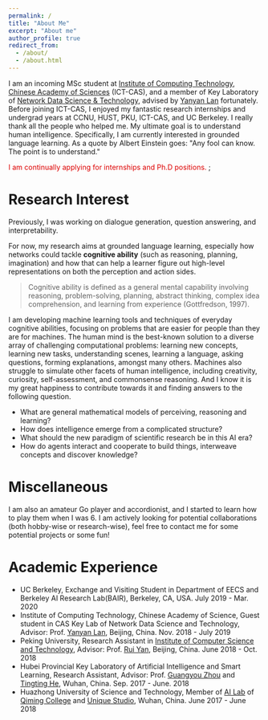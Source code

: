 ```yaml
---
permalink: /
title: "About Me"
excerpt: "About me"
author_profile: true
redirect_from: 
  - /about/
  - /about.html
---
```

I am an incoming MSc student at [Institute of Computing Technology](http://english.ict.cas.cn/au/), [Chinese Academy of Sciences](https://en.wikipedia.org/wiki/University_of_the_Chinese_Academy_of_Sciences) (ICT-CAS), and a member of Key Laboratory of [Network Data Science & Technology](http://www.bigdatalab.ac.cn/lab/lab/english), advised by [Yanyan Lan](http://www.bigdatalab.ac.cn/~lanyanyan/) fortunately. Before joining ICT-CAS, I enjoyed my fantastic research internships and undergrad years at CCNU, HUST, PKU, ICT-CAS, and UC Berkeley. I really thank all the people who helped me. My ultimate goal is to understand human intelligence. Specifically, I am currently interested in grounded language learning. As a quote by Albert Einstein goes: \"Any fool can know. The point is to understand.\"

<font color="#dd0000">I am continually applying for internships and Ph.D positions.</font>
;
# Research Interest

Previously, I was working on dialogue generation, question answering, and interpretability.

For now, my research aims at grounded language learning, especially how networks could tackle **cognitive ability** (such as reasoning, planning, imagination) and how that can help a learner figure out high-level representations on both the perception and action sides.


>Cognitive ability is defined as a general mental capability involving reasoning, problem-solving, planning, abstract thinking, complex idea comprehension, and learning from experience (Gottfredson, 1997).

I am developing machine learning tools and techniques of everyday cognitive abilities, focusing on problems that are easier for people than they are for machines. The human mind is the best-known solution to a diverse array of challenging computational problems: learning new concepts, learning new tasks, understanding scenes, learning a language, asking questions, forming explanations, amongst many others. Machines also struggle to simulate other facets of human intelligence, including creativity, curiosity, self-assessment, and commonsense reasoning. And I know it is my great happiness to contribute towards it and finding answers to the following question.

* What are general mathematical models of perceiving, reasoning and learning?
* How does intelligence emerge from a complicated structure?
* What should the new paradigm of scientific research be in this AI era?
* How do agents interact and cooperate to build things, interweave concepts and discover knowledge?

# Miscellaneous

I am also an amateur Go player and accordionist, and I started to learn how to play them when I was 6. I am actively looking for potential collaborations (both hobby-wise or research-wise), feel free to contact me for some potential projects or some fun!

# Academic Experience

* UC Berkeley, Exchange and Visiting Student in Department of EECS and Berkeley AI Research Lab(BAIR), Berkeley, CA, USA. July 2019 - Mar. 2020
* Institute of Computing Technology, Chinese Academy of Science, Guest student in CAS Key Lab of Network Data Science and Technology, Advisor: Prof. [Yanyan Lan](http://www.bigdatalab.ac.cn/~lanyanyan/), Beijing, China. Nov. 2018 - July 2019
* Peking University, Research Assistant in [Institute of Computer Science and Technology](http://www.wict.pku.edu.cn/english/home/index.htm), Advisor: Prof. [Rui Yan](https://scholar.google.com/citations?user=eLw6g-UAAAAJ&hl=en), Beijing, China. June 2018 - Oct. 2018
* Hubei Provincial Key Laboratory of Artificial Intelligence and Smart Learning, Research Assistant, Advisor: Prof. [Guangyou Zhou](https://scholar.google.com/citations?hl=en&user=ude9U4wAAAAJ&view_op=list_works&sortby=pubdate) and [Tingting He](https://dblp.uni-trier.de/pers/hd/h/He:Tingting), Wuhan, China. Sep. 2017 - June. 2018
* Huazhong University of Science and Technology, Member of [AI Lab](https://unique-ailab.github.io/) of [Qiming College](http://qiming.hust.edu.cn/) and [Unique Studio](https://baike.baidu.com/item/%E8%81%94%E5%88%9B%E5%9B%A2%E9%98%9F/2148447), Wuhan, China. June 2017 - June 2018
